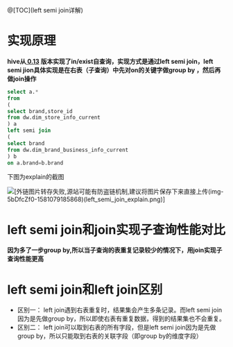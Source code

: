 @[TOC](left semi join详解)
# 实现原理
**hive从[ 0.13](https://issues.apache.org/jira/browse/HIVE-784) 版本实现了in/exist自查询，实现方式是通过left semi join，left semi jion具体实现是在右表（子查询）中先对on的关键字做group by ，然后再做join操作**

```sql
select a.*
from
(
select brand,store_id
from dw.dim_store_info_current
) a 
left semi join
(
select brand
from dw.dim_brand_business_info_current
) b 
on a.brand=b.brand
```

下图为explain的截图

![\[外链图片转存失败,源站可能有防盗链机制,建议将图片保存下来直接上传(img-5bDfcZf0-1581079185868)(left_semi_join_explain.png)\]](https://img-blog.csdnimg.cn/20200209194814377.png?x-oss-process=image/watermark,type_ZmFuZ3poZW5naGVpdGk,shadow_10,text_aHR0cHM6Ly9ibG9nLmNzZG4ubmV0L3UwMTE2MjQxNTc=,size_16,color_FFFFFF,t_70)
# left semi join和join实现子查询性能对比
**因为多了一步group by,所以当子查询的表重复记录较少的情况下，用join实现子查询性能更高**
# left semi join和left join区别
- 区别一：
left join遇到右表重复时，结果集会产生多条记录。而left semi join因为是先做group by，所以即使右表有重复数据，得到的结果集也不会重复。
- 区别二：
left join可以取到右表的所有字段，但是left semi join因为是先做group by，所以只能取到右表的关联字段（即group by的维度字段）


